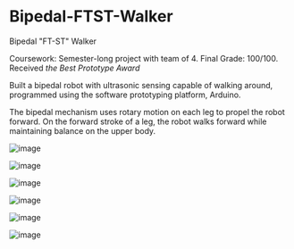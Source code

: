 # Bipedal-FTST-Walker
Bipedal "FT-ST" Walker

Coursework: Semester-long project with team of 4. Final Grade: 100/100. Received _the Best Prototype Award_

Built a bipedal robot with ultrasonic sensing capable of walking around, programmed using the software prototyping platform, Arduino.

The bipedal mechanism uses rotary motion on each leg to propel the robot forward. On the forward stroke of a leg, the robot walks forward while maintaining balance on the upper body.

![image](https://github.com/ylu8888/Bipedal-FTST-Walker/assets/123523291/3398977c-d287-4da5-ae9e-6870d2c45439)

![image](https://github.com/ylu8888/Bipedal-FTST-Walker/assets/123523291/c908da79-2448-4b3d-96cc-d92900de319a)

![image](https://github.com/ylu8888/Bipedal-FTST-Walker/assets/123523291/54dbcc50-c3c0-40be-a052-af2438ff9f37)

![image](https://github.com/ylu8888/Bipedal-FTST-Walker/assets/123523291/e530e670-bb0f-46a9-9ff2-213197377505)

![image](https://github.com/ylu8888/Bipedal-FTST-Walker/assets/123523291/abfe3c02-5ce7-4974-a20e-f16a2fe07a94)

![image](https://github.com/ylu8888/Bipedal-FTST-Walker/assets/123523291/7e5e1412-5396-493f-86c9-3bafb13a1bbf)

